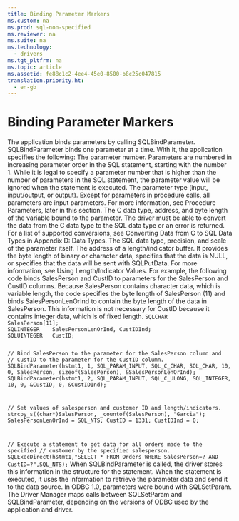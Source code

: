 ```yaml
---
title: Binding Parameter Markers
ms.custom: na
ms.prod: sql-non-specified
ms.reviewer: na
ms.suite: na
ms.technology: 
  - drivers
ms.tgt_pltfrm: na
ms.topic: article
ms.assetid: fe88c1c2-4ee4-45e0-8500-b8c25c047815
translation.priority.ht: 
  - en-gb
---
```

# Binding Parameter Markers
<?xml version="1.0" encoding="utf-8"?>
<developerConceptualDocument xmlns="http://ddue.schemas.microsoft.com/authoring/2003/5" xmlns:xlink="http://www.w3.org/1999/xlink" xmlns:xsi="http://www.w3.org/2001/XMLSchema-instance" xsi:schemaLocation="http://ddue.schemas.microsoft.com/authoring/2003/5 http://dduestorage.blob.core.windows.net/ddueschema/developer.xsd">
  <introduction>
    <para>The application binds parameters by calling <legacyBold>SQLBindParameter</legacyBold>. <legacyBold>SQLBindParameter</legacyBold> binds one parameter at a time. With it, the application specifies the following:  </para>
    <list class="bullet">
      <listItem>
        <para>The parameter number. Parameters are numbered in increasing parameter order in the SQL statement, starting with the number 1. While it is legal to specify a parameter number that is higher than the number of parameters in the SQL statement, the parameter value will be ignored when the statement is executed.</para>
      </listItem>
      <listItem>
        <para>The parameter type (input, input/output, or output). Except for parameters in procedure calls, all parameters are input parameters. For more information, see <legacyLink xlink:href="54fd857e-d2cb-467d-bb72-121e67a8e88d">Procedure Parameters</legacyLink>, later in this section.</para>
      </listItem>
      <listItem>
        <para>The C data type, address, and byte length of the variable bound to the parameter. The driver must be able to convert the data from the C data type to the SQL data type or an error is returned. For a list of supported conversions, see <legacyLink xlink:href="ee0afe78-b58f-4d34-ad9b-616bb23653bd">Converting Data from C to SQL Data Types</legacyLink> in Appendix D: Data Types.</para>
      </listItem>
      <listItem>
        <para>The SQL data type, precision, and scale of the parameter itself.</para>
      </listItem>
      <listItem>
        <para>The address of a length/indicator buffer. It provides the byte length of binary or character data, specifies that the data is NULL, or specifies that the data will be sent with <legacyBold>SQLPutData</legacyBold>. For more information, see <legacyLink xlink:href="849792f1-cb1e-4bc2-b568-c0aff0b66199">Using Length/Indicator Values</legacyLink>.</para>
      </listItem>
    </list>
    <para>For example, the following code binds <legacyItalic>SalesPerson</legacyItalic> and <legacyItalic>CustID</legacyItalic> to parameters for the SalesPerson and CustID columns. Because <legacyItalic>SalesPerson</legacyItalic> contains character data, which is variable length, the code specifies the byte length of <legacyItalic>SalesPerson</legacyItalic> (11) and binds <legacyItalic>SalesPersonLenOrInd</legacyItalic> to contain the byte length of the data in <legacyItalic>SalesPerson</legacyItalic>. This information is not necessary for <legacyItalic>CustID</legacyItalic> because it contains integer data, which is of fixed length.</para>
    <code>SQLCHAR       SalesPerson[11];
SQLINTEGER    SalesPersonLenOrInd, CustIDInd;
SQLUINTEGER   CustID;

// Bind SalesPerson to the parameter for the SalesPerson column and
// CustID to the parameter for the CustID column.
SQLBindParameter(hstmt1, 1, SQL_PARAM_INPUT, SQL_C_CHAR, SQL_CHAR, 10, 0,
                  SalesPerson, sizeof(SalesPerson), &amp;SalesPersonLenOrInd);
SQLBindParameter(hstmt1, 2, SQL_PARAM_INPUT, SQL_C_ULONG, SQL_INTEGER, 10, 0,
                  &amp;CustID, 0, &amp;CustIDInd);

// Set values of salesperson and customer ID and length/indicators.
strcpy_s((char*)SalesPerson, _countof(SalesPerson), "Garcia");
SalesPersonLenOrInd = SQL_NTS;
CustID = 1331;
CustIDInd = 0;

// Execute a statement to get data for all orders made to the specified
// customer by the specified salesperson.
SQLExecDirect(hstmt1,"SELECT * FROM Orders WHERE SalesPerson=? AND CustID=?",SQL_NTS);</code>
    <para>When <legacyBold>SQLBindParameter</legacyBold> is called, the driver stores this information in the structure for the statement. When the statement is executed, it uses the information to retrieve the parameter data and send it to the data source.</para>
    <alert class="note">
      <para>In ODBC 1.0, parameters were bound with <legacyBold>SQLSetParam</legacyBold>. The Driver Manager maps calls between <legacyBold>SQLSetParam</legacyBold> and <legacyBold>SQLBindParameter</legacyBold>, depending on the versions of ODBC used by the application and driver.</para>
    </alert>
  </introduction>
  <relatedTopics />
</developerConceptualDocument>